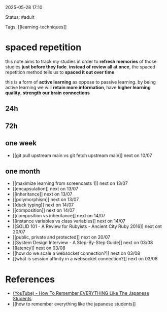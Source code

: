 2025-05-28 17:10

Status: #adult

Tags: [[learning-techniques]]

# spaced repetition

this note aims to track my studies in order to **refresh memories** of those studies **just before they fade**. **instead of review all at once**, the spaced repetition method tells us to **spaced it out over time**

this is a form of **active learning** as oppose to passive learning. by being active learning we will **retain more information**, have **higher learning quality**, **strength our brain connections**


## 24h



## 72h


## one week
- [[git pull upstream main vs git fetch upstream main]] next on 10/07



## one month
- [[maximize learning from screencasts 1]] next on 13/07
- [[encapsulation]] next on 13/07
- [[inheritance]] next on 13/07
- [[polymorphism]] next on 13/07
- [[duck typing]] next on 14/07
- [[composition]] next on 14/07
- [[composition vs inheritance]] next on 14/07
- [[instance variables vs class variables]] next on 14/07
- [[SOLID 101 - A Review for Rubyists - Ancient City Ruby 2016]] next ont 20/07
- [[public, private and protected]] next on 20/07
- [[System Design Interview - A Step-By-Step Guide]] next on 03/08
- [[latency]] next on 03/08
- [[how do we scale a websocket connection?]] next on 03/08
- [[what is session affinity in a websocket connection?]] next on 03/08



# References

- [(YouTube) - How To Remember EVERYTHING Like The Japanese Students](https://youtu.be/Y4dnlvGBznU?si=eptdmRZ9dRJ9FY6o)
- [[how to remember everything like the japanese students]]